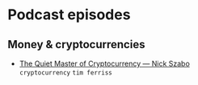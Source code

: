 # Podcast episodes

## Money & cryptocurrencies

- [The Quiet Master of Cryptocurrency — Nick Szabo](https://tim.blog/2017/06/04/nick-szabo/)  
  `cryptocurrency` `tim ferriss`
